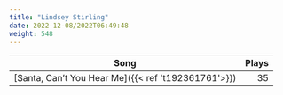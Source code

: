 ```yaml
---
title: "Lindsey Stirling"
date: 2022-12-08/2022T06:49:48
weight: 548
---
```




 Song | Plays 
----- | -----:
[Santa, Can’t You Hear Me]({{< ref 't192361761'>}}) | 35
